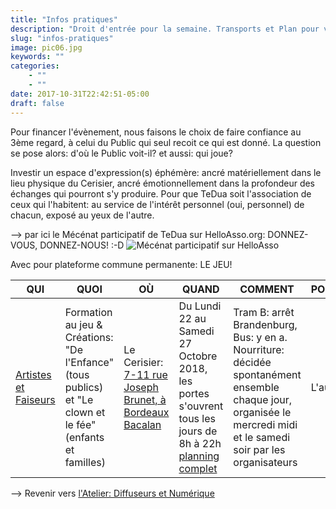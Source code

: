 ```yaml
---
title: "Infos pratiques"
description: "Droit d'entrée pour la semaine. Transports et Plan pour venir au Cerisier..."
slug: "infos-pratiques"
image: pic06.jpg
keywords: ""
categories:
    - ""
    - ""
date: 2017-10-31T22:42:51-05:00
draft: false
---
```


Pour financer l'évènement, nous faisons le choix de faire confiance au 3ème regard,
à celui du Public qui seul recoit ce qui est donné.
La question se pose alors: d'où le Public voit-il? et aussi: qui joue?

Investir un espace d'expression(s) éphémère:
ancré matériellement dans le lieu physique du Cerisier,
ancré émotionnellement dans la profondeur des échanges qui pourront s'y produire.
Pour que TeDua soit l'association de ceux qui l'habitent: au service de l'intérêt personnel (oui, personnel) de chacun, exposé au yeux de l'autre.


--> par ici le Mécénat participatif de TeDua sur HelloAsso.org: DONNEZ-VOUS, DONNEZ-NOUS! :-D
![Mécénat participatif sur HelloAsso](/img/helloasso.png)


Avec pour plateforme commune permanente: LE JEU!


QUI | QUOI | OÙ | QUAND | COMMENT  | POURQUOI
------------ | ------------ | ------------ | ------------ | ------------ | ------------
[Artistes et Faiseurs](https://www.association-tedua.fr/blogs/artistes-et-faiseurs/) | Formation au jeu & Créations: "De l'Enfance" (tous publics) et "Le clown et le fée" (enfants et familles) | Le Cerisier: [7-11 rue Joseph Brunet, à Bordeaux Bacalan](https://www.openstreetmap.org/node/2501777908#map=16/44.8742/-0.5460) | Du Lundi 22 au Samedi 27 Octobre 2018, les portes s'ouvrent tous les jours de 8h à 22h [planning complet](https://www.association-tedua.fr/blogs/chemins-de-la-semaine/) | Tram B: arrêt Brandenburg, Bus: y en a. Nourriture: décidée spontanément ensemble chaque jour, organisée le mercredi midi et le samedi soir par les organisateurs | L'autre

--> Revenir vers [l'Atelier: Diffuseurs et Numérique ](https://www.association-tedua.fr/blogs/le-d%C3%A9j-diffuseurs-et-num%C3%A9rique/)
